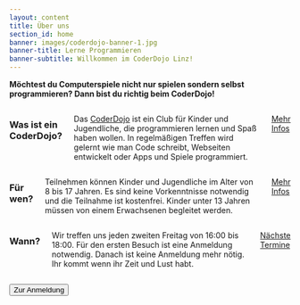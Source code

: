 ```yaml
---
layout: content
title: Über uns
section_id: home
banner: images/coderdojo-banner-1.jpg
banner-title: Lerne Programmieren
banner-subtitle: Willkommen im CoderDojo Linz!
---
```


<b>Möchtest du Computerspiele nicht nur spielen sondern selbst programmieren? Dann bist du richtig beim CoderDojo!</b>

<div class="row">
	<div class='small-12 medium-4 large-4 columns'>
		<h3>Was ist ein CoderDojo?</h3>
		<p>
			Das <a href="https://coderdojo.com/" target="_blank">CoderDojo</a> ist ein Club für Kinder und Jugendliche, die programmieren lernen und Spaß haben wollen.
			In regelmäßigen Treffen wird gelernt wie man Code schreibt, Webseiten entwickelt oder Apps und Spiele programmiert. 
		</p>
		<p class="text-center">
			<a href="/infos/kinder.html">Mehr Infos</a>
		</p>
	</div>
	<div class='small-12 medium-4 large-4 columns'>
		<h3>Für wen?</h3>
		<p>
			Teilnehmen können Kinder und Jugendliche im Alter von 8 bis 17 Jahren.
			Es sind keine Vorkenntnisse notwendig und die Teilnahme ist kostenfrei.
			Kinder unter 13 Jahren müssen von einem Erwachsenen begleitet werden. 
		</p>
		<p class="text-center">
			<a href="/infos/eltern.html">Mehr Infos</a>
		</p>
	</div>
	<div class='small-12 medium-4 large-4 columns'>
		<h3>Wann?</h3>
		<p>
			Wir treffen uns jeden zweiten Freitag von 16:00 bis 18:00. Für den ersten Besuch ist eine 
			Anmeldung notwendig. Danach ist keine Anmeldung mehr nötig. Ihr kommt wenn ihr 
			Zeit und Lust habt. 
		</p>
		<p class="text-center">
			<a href="/termine.html">Nächste Termine</a>
		</p>
	</div>
</div>

<p class="text-center">
	<input class="button" type="button" onclick="document.location.href='/anmeldung.html'" value="Zur Anmeldung" />
</p>

<!-- <div class="col-md-4">
	<div class="fb-page" data-href="https://www.facebook.com/coderdojolinz" data-width="500" data-small-header="true" data-adapt-container-width="true" data-hide-cover="false" data-show-facepile="false" data-show-posts="true">
		<div class="fb-xfbml-parse-ignore"><blockquote cite="https://www.facebook.com/coderdojolinz"><a href="https://www.facebook.com/coderdojolinz">CoderDojo Linz</a></blockquote></div>
	</div>
</div>

<div id="fb-root"></div>
<script>(function(d, s, id) {
  var js, fjs = d.getElementsByTagName(s)[0];
  if (d.getElementById(id)) return;
  js = d.createElement(s); js.id = id;
  js.src = "//connect.facebook.net/de_DE/sdk.js#xfbml=1&version=v2.4";
  fjs.parentNode.insertBefore(js, fjs);
}(document, 'script', 'facebook-jssdk'));</script> -->
